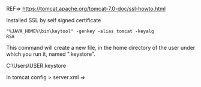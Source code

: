 REF=>
https://tomcat.apache.org/tomcat-7.0-doc/ssl-howto.html

Installed SSL by self signed certificate


<code>"%JAVA_HOME%\bin\keytool" -genkey -alias tomcat -keyalg RSA</code>


This command will create a new file, in the home directory of the user under which you run it, named ".keystore".

C:\Users\USER\.keystore


In tomcat config > server.xml =>


<code>
<pre>
<Connector
   protocol="org.apache.coyote.http11.Http11NioProtocol"
   port="8443" maxThreads="200"
   scheme="https" secure="true" SSLEnabled="true"
   keystoreFile="${user.home}/.keystore" keystorePass="changeit"
   clientAuth="false" sslProtocol="TLS"/>
</pre>
</code
